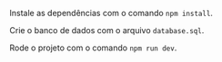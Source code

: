 Instale as dependências com o comando `npm install`.

Crie o banco de dados com o arquivo `database.sql`.

Rode o projeto com o comando `npm run dev`.